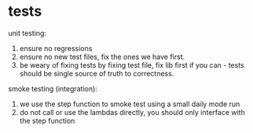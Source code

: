 # tests

unit testing:
1. ensure no regressions
2. ensure no new test files, fix the ones we have first.
3. be weary of fixing tests by fixing test file, fix lib first if you can - tests should be single source of truth to correctness.

smoke testing (integration):
1. we use the step function to smoke test using a small daily mode run
2. do not call or use the lambdas directly, you should only interface with the step function